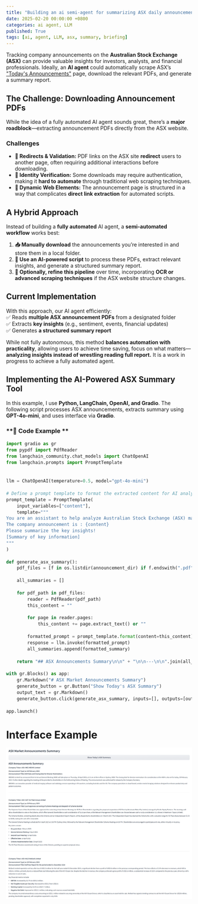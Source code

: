 ```yaml
---
title: "Building an ai semi-agent for summarizing ASX daily announcements"
date: 2025-02-20 00:00:00 +0800
categories: ai agent, LLM
published: True
tags: [ai, agent, LLM, asx, summary, briefing]
---
```




Tracking company announcements on the **Australian Stock Exchange (ASX)** can provide valuable insights for investors, analysts, and financial professionals. Ideally, an **AI agent** could automatically scrape ASX’s ["Today's Announcements"](https://www.asx.com.au/markets/trade-our-cash-market/todays-announcements) page, download the relevant PDFs, and generate a summary report.  

## **The Challenge: Downloading Announcement PDFs**  
While the idea of a fully automated AI agent sounds great, there’s a **major roadblock**—extracting announcement PDFs directly from the ASX website.  

### **Challenges**  
- **🔄 Redirects & Validation:** PDF links on the ASX site **redirect** users to another page, often requiring additional interactions before downloading.  
- **🔐 Identity Verification:** Some downloads may require authentication, making it **hard to automate** through traditional web scraping techniques.  
- **📜 Dynamic Web Elements:** The announcement page is structured in a way that complicates **direct link extraction** for automated scripts.  

## **A Hybrid Approach**  
Instead of building a **fully automated** AI agent, a **semi-automated workflow** works best:  

1. **📥 Manually download** the announcements you’re interested in and store them in a local folder.  
2. **🤖 Use an AI-powered script** to process these PDFs, extract relevant insights, and generate a structured summary report.  
3. **🔧 Optionally, refine this pipeline** over time, incorporating **OCR or advanced scraping techniques** if the ASX website structure changes.  

## **Current Implementation**  
With this approach, our AI agent efficiently:  
✅ Reads **multiple ASX announcement PDFs** from a designated folder  
✅ Extracts **key insights** (e.g., sentiment, events, financial updates)  
✅ Generates **a structured summary report**  

While not fully autonomous, this method **balances automation with practicality**, allowing users to achieve time saving, focus on what matters—**analyzing insights instead of wrestling reading full report.**  It is a work in progress to achieve a fully automated agent.

 
## **Implementing the AI-Powered ASX Summary Tool**  

In this example, I use **Python, LangChain, OpenAI, and Gradio**. The following script processes ASX announcements, extracts summary using **GPT-4o-mini**, and uses interface via **Gradio**.  

### **📝 Code Example **  

```python
import gradio as gr
from pypdf import PdfReader
from langchain_community.chat_models import ChatOpenAI
from langchain.prompts import PromptTemplate


llm = ChatOpenAI(temperature=0.5, model="gpt-4o-mini")

# Define a prompt template to format the extracted content for AI analysis
prompt_template = PromptTemplate(
    input_variables=["content"],
    template=""" 
You are an assistant to help analyze Australian Stock Exchange (ASX) market company announcements,
The company announcement is : {content}
Please summarize the key insights!
[Summary of key information]  
"""
)

def generate_asx_summary():
    pdf_files = [f in os.listdir(announcement_dir) if f.endswith(".pdf")]

    all_summaries = []

    for pdf_path in pdf_files:
        reader = PdfReader(pdf_path)
        this_content = ""

        for page in reader.pages:
            this_content += page.extract_text() or ""

        formatted_prompt = prompt_template.format(content=this_content)
        response = llm.invoke(formatted_prompt)
        all_summaries.append(formatted_summary)

    return "## ASX Announcements Summary\n\n" + "\n\n---\n\n".join(all_summaries)

with gr.Blocks() as app:
    gr.Markdown("# ASX Market Announcements Summary")
    generate_button = gr.Button("Show Today's ASX Summary")
    output_text = gr.Markdown()
    generate_button.click(generate_asx_summary, inputs=[], outputs=[output_text])

app.launch()
```


# Interface Example

![](gif/asx1.png)